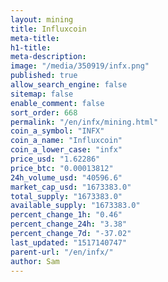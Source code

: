 ```yaml
---
layout: mining
title: Influxcoin
meta-title: 
h1-title: 
meta-description: 
image: "/media/350919/infx.png"
published: true
allow_search_engine: false
sitemap: false
enable_comment: false
sort_order: 668
permalink: "/en/infx/mining.html"
coin_a_symbol: "INFX"
coin_a_name: "Influxcoin"
coin_a_lower_case: "infx"
price_usd: "1.62286"
price_btc: "0.00013812"
24h_volume_usd: "40596.6"
market_cap_usd: "1673383.0"
total_supply: "1673383.0"
available_supply: "1673383.0"
percent_change_1h: "0.46"
percent_change_24h: "3.38"
percent_change_7d: "-37.02"
last_updated: "1517140747"
parent-url: "/en/infx/"
author: Sam
---
```


